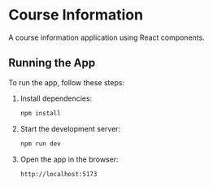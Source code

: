 # Course Information

A course information application using React components.

## Running the App

To run the app, follow these steps:

1. Install dependencies:

   ```bash
   npm install
   ```

2. Start the development server:

   ```bash
   npm run dev
   ```

3. Open the app in the browser:

   ```
   http://localhost:5173
   ```
